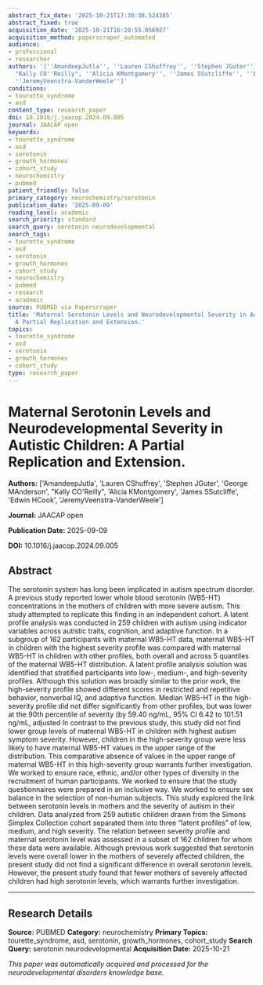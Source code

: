```yaml
---
abstract_fix_date: '2025-10-21T17:30:38.524385'
abstract_fixed: true
acquisition_date: '2025-10-21T16:20:55.056927'
acquisition_method: paperscraper_automated
audience:
- professional
- researcher
authors: '[''AmandeepJutla'', ''Lauren CShuffrey'', ''Stephen JGuter'', ''George MAnderson'',
  "Kally CO''Reilly", ''Alicia KMontgomery'', ''James SSutcliffe'', ''Edwin HCook'',
  ''JeremyVeenstra-VanderWeele'']'
conditions:
- tourette_syndrome
- asd
content_type: research_paper
doi: 10.1016/j.jaacop.2024.09.005
journal: JAACAP open
keywords:
- tourette_syndrome
- asd
- serotonin
- growth_hormones
- cohort_study
- neurochemistry
- pubmed
patient_friendly: false
primary_category: neurochemistry/serotonin
publication_date: '2025-09-09'
reading_level: academic
search_priority: standard
search_query: serotonin neurodevelopmental
search_tags:
- tourette_syndrome
- asd
- serotonin
- growth_hormones
- cohort_study
- neurochemistry
- pubmed
- research
- academic
source: PUBMED via Paperscraper
title: 'Maternal Serotonin Levels and Neurodevelopmental Severity in Autistic Children:
  A Partial Replication and Extension.'
topics:
- tourette_syndrome
- asd
- serotonin
- growth_hormones
- cohort_study
type: research_paper
---
```


# Maternal Serotonin Levels and Neurodevelopmental Severity in Autistic Children: A Partial Replication and Extension.

**Authors:** ['AmandeepJutla', 'Lauren CShuffrey', 'Stephen JGuter', 'George MAnderson', "Kally CO'Reilly", 'Alicia KMontgomery', 'James SSutcliffe', 'Edwin HCook', 'JeremyVeenstra-VanderWeele']

**Journal:** JAACAP open

**Publication Date:** 2025-09-09

**DOI:** 10.1016/j.jaacop.2024.09.005

## Abstract

The serotonin system has long been implicated in autism spectrum disorder. A previous study reported lower whole blood serotonin (WB5-HT) concentrations in the mothers of children with more severe autism. This study attempted to replicate this finding in an independent cohort. A latent profile analysis was conducted in 259 children with autism using indicator variables across autistic traits, cognition, and adaptive function. In a subgroup of 162 participants with maternal WB5-HT data, maternal WB5-HT in children with the highest severity profile was compared with maternal WB5-HT in children with other profiles, both overall and across 5 quantiles of the maternal WB5-HT distribution. A latent profile analysis solution was identified that stratified participants into low-, medium-, and high-severity profiles. Although this solution was broadly similar to the prior work, the high-severity profile showed different scores in restricted and repetitive behavior, nonverbal IQ, and adaptive function. Median WB5-HT in the high-severity profile did not differ significantly from other profiles, but was lower at the 90th percentile of severity (by 59.40 ng/mL, 95% CI 6.42 to 101.51 ng/mL, adjusted In contrast to the previous study, this study did not find lower group levels of maternal WB5-HT in children with highest autism symptom severity. However, children in the high-severity group were less likely to have maternal WB5-HT values in the upper range of the distribution. This comparative absence of values in the upper range of maternal WB5-HT in this high-severity group warrants further investigation. We worked to ensure race, ethnic, and/or other types of diversity in the recruitment of human participants. We worked to ensure that the study questionnaires were prepared in an inclusive way. We worked to ensure sex balance in the selection of non-human subjects. This study explored the link between serotonin levels in mothers and the severity of autism in their children. Data analyzed from 259 autistic children drawn from the Simons Simplex Collection cohort separated them into three “latent profiles” of low, medium, and high severity. The relation between severity profile and maternal serotonin level was assessed in a subset of 162 children for whom these data were available. Although previous work suggested that serotonin levels were overall lower in the mothers of severely affected children, the present study did not find a significant difference in overall serotonin levels. However, the present study found that fewer mothers of severely affected children had high serotonin levels, which warrants further investigation.

---

## Research Details

**Source:** PUBMED
**Category:** neurochemistry
**Primary Topics:** tourette_syndrome, asd, serotonin, growth_hormones, cohort_study
**Search Query:** serotonin neurodevelopmental
**Acquisition Date:** 2025-10-21

*This paper was automatically acquired and processed for the neurodevelopmental disorders knowledge base.*
